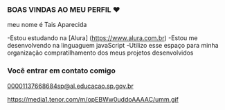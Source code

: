 ### BOAS VINDAS AO MEU PERFIL ❤

meu nome é Tais Aparecida

 -Estou estudando na [Alura] (https://www.alura.com.br) 
 -Estou me desenvolvendo na linguaguem javaScript
 -Utilizo esse espaço para minha organização compratilhamento dos meus projetos desenvolvidos

### Você entrar em contato comigo 

00001137668684sp@al.educacao.sp.gov.br



https://media1.tenor.com/m/opEBWw0uddoAAAAC/umm.gif





















